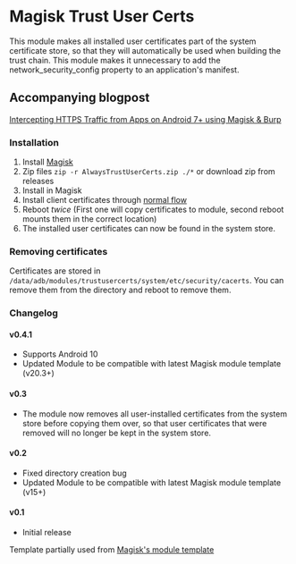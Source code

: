 # Magisk Trust User Certs
This module makes all installed user certificates part of the system certificate store, so that they will automatically be used when building the trust chain. This module makes it unnecessary to add the network_security_config property to an application's manifest.

## Accompanying blogpost
[Intercepting HTTPS Traffic from Apps on Android 7+ using Magisk & Burp](https://blog.nviso.be/2017/12/22/intercepting-https-traffic-from-apps-on-android-7-using-magisk-burp/)

### Installation
1. Install [Magisk](https://forum.xda-developers.com/apps/magisk/official-magisk-v7-universal-systemless-t3473445)
2. Zip files `zip -r AlwaysTrustUserCerts.zip ./*` or download zip from releases
3. Install in Magisk
4. Install client certificates through [normal flow](https://support.portswigger.net/customer/portal/articles/1841102-installing-burp-s-ca-certificate-in-an-android-device)
5. Reboot *twice* (First one will copy certificates to module, second reboot mounts them in the correct location)
6. The installed user certificates can now be found in the system store.

### Removing certificates
Certificates are stored in `/data/adb/modules/trustusercerts/system/etc/security/cacerts`. You can remove them from the directory and reboot to remove them.

### Changelog
#### v0.4.1
* Supports Android 10
* Updated Module to be compatible with latest Magisk module template (v20.3+)

#### v0.3
* The module now removes all user-installed certificates from the system store before copying them over, so that user certificates that were removed will no longer be kept in the system store.

#### v0.2
* Fixed directory creation bug
* Updated Module to be compatible with latest Magisk module template (v15+)

#### v0.1
* Initial release



Template partially used from [Magisk's module template](https://github.com/topjohnwu/magisk-module-template)
